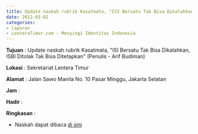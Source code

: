 ```yaml
---
title: Update naskah rubrik Kasatmata, "ISI Bersatu Tak Bisa Dikalahkan, ISBI Ditolak Tak Bisa Ditetapkan" (Penulis - Arif Budiman)	
date: 2012-03-02
categories:
- laporan
- LenteraTimur.com - Menyingi Identitas Indonesia
---
```


**Tujuan** : Update naskah rubrik Kasatmata, "ISI Bersatu Tak Bisa Dikalahkan, ISBI Ditolak Tak Bisa Ditetapkan" (Penulis - Arif Budiman)	

**Lokasi** : Sekretariat Lentera Timur

**Alamat** : Jalan Sawo Manila No. 10 Pasar Minggu, Jakarta Selatan

**Jam** : 

**Hadir** : 

**Ringkasan** : 
* Naskah dapat dibaca [di sini](http://www.lenteratimur.com/2012/03/isi-bersatu-tak-bisa-dikalahkan-isbi-ditolak-tak-bisa-ditetapkan/)
